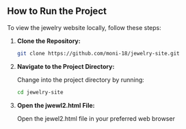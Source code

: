 ## How to Run the Project

To view the jewelry website locally, follow these steps:

1. **Clone the Repository:**
   ```bash
   git clone https://github.com/moni-18/jewelry-site.git

2. **Navigate to the Project Directory:**

   
   Change into the project directory by running:

   
   ```bash
   cd jewelry-site

4. **Open the jwewl2.html File:**

   
   Open the jewel2.html file in your preferred web browser




